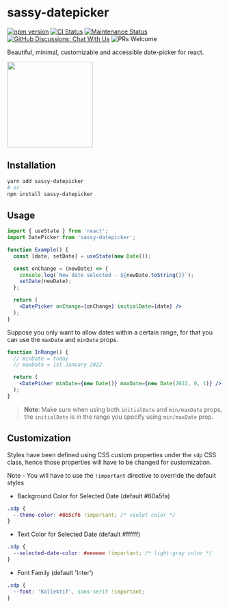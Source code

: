 # sassy-datepicker

[![npm version](https://badge.fury.io/js/sassy-datepicker.svg)](https://badge.fury.io/js/sassy-datepicker)
[![CI Status](https://github.com/sassy-labs/datepicker/actions/workflows/main.yml/badge.svg)](https://github.com/sassy-labs/datepicker/actions/workflows/test.yml)
[![Maintenance Status](https://badgen.net/badge/maintenance/active/green)](https://github.com/teafuljs/teaful#maintenance-status)
[![GitHub Discussions: Chat With Us](https://badgen.net/badge/discussions/chat%20with%20us/purple)](https://github.com/sassy-labs/datepicker/discussions)
![PRs Welcome](https://img.shields.io/badge/PRs-welcome-blueviolet.svg)

Beautiful, minimal, customizable and accessible date-picker for react.

<img src="https://user-images.githubusercontent.com/54456279/141679315-1e63bfd3-709e-40b4-9c8f-5b8172429078.jpg" height="200px" />

## Installation

```sh
yarn add sassy-datepicker
# or
npm install sassy-datepicker
```

## Usage

```jsx
import { useState } from 'react';
import DatePicker from 'sassy-datepicker';

function Example() {
  const [date, setDate] = useState(new Date());

  const onChange = (newDate) => {
    console.log(`New date selected - ${newDate.toString()}`);
    setDate(newDate);
  };

  return (
    <DatePicker onChange={onChange} initialDate={date} />
  );
}
```

Suppose you only want to allow dates within a certain range, for that you can use the `maxDate` and `minDate` props.

```jsx
function InRange() {
  // minDate = today
  // maxDate = 1st January 2022

  return (
    <DatePicker minDate={new Date()} maxDate={new Date(2022, 0, 1)} />
  );
}
```

> **Note**: Make sure when using both `initialDate` and `min/maxDate` props, the `initialDate` is in the range you specify using `min/maxDate` prop.

## Customization

Styles have been defined using CSS custom properties under the `sdp` CSS class, hence those properties will have to be changed for customization.

Note - You will have to use the `!important` directive to override the default styles

- Background Color for Selected Date (default #60a5fa)

```css
.sdp {
  --theme-color: #8b5cf6 !important; /* violet color */
}
```

- Text Color for Selected Date (default #ffffff)

```css
.sdp {
  --selected-date-color: #eeeeee !important; /* light-gray color */
}
```

- Font Family (default 'Inter')

```css
.sdp {
  --font: 'Kollektif', sans-serif !important;
}
```
